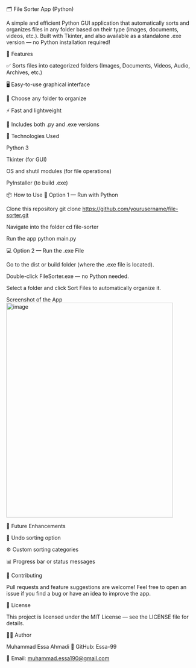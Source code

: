 
🗂️ File Sorter App (Python)

A simple and efficient Python GUI application that automatically sorts and organizes files in any folder based on their type (images, documents, videos, etc.).
Built with Tkinter, and also available as a standalone .exe version — no Python installation required!

🚀 Features

✅ Sorts files into categorized folders (Images, Documents, Videos, Audio, Archives, etc.)

🖥️ Easy-to-use graphical interface

📁 Choose any folder to organize

⚡ Fast and lightweight

🧾 Includes both .py and .exe versions

🧰 Technologies Used

Python 3

Tkinter (for GUI)

OS and shutil modules (for file operations)

PyInstaller (to build .exe)

📦 How to Use
🧩 Option 1 — Run with Python

Clone this repository
git clone https://github.com/yourusername/file-sorter.git


Navigate into the folder
cd file-sorter


Run the app
python main.py

💻 Option 2 — Run the .exe File

Go to the dist or build folder (where the .exe file is located).

Double-click FileSorter.exe — no Python needed.

Select a folder and click Sort Files to automatically organize it.

Screenshot of the App
<img width="442" height="570" alt="image" src="https://github.com/user-attachments/assets/56f1352f-4e3b-44cb-ac04-d0e69dc43ee4" />



🔮 Future Enhancements


🔄 Undo sorting option

⚙️ Custom sorting categories

📊 Progress bar or status messages

🤝 Contributing

Pull requests and feature suggestions are welcome!
Feel free to open an issue if you find a bug or have an idea to improve the app.

📜 License

This project is licensed under the MIT License — see the LICENSE
 file for details.

👨‍💻 Author

Muhammad Essa Ahmadi
💼 GitHub: Essa-99

📧 Email: muhammad.essa190@gmail.com

